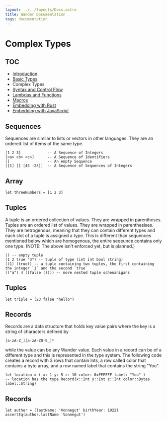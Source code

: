 ```yaml
---
layout: ../../layouts/Docs.astro
title: Wander Documentation
tags: documentation
---
```


# Complex Types

## TOC

 * [Introduction](/docs/)
 * [Basic Types](/docs/basic-types/)
 * Complex Types
 * [Syntax and Control Flow](/docs/syntax-and-control-flow/)
 * [Lambdas and Functions](/docs/lambdas-and-functions/)
 * [Macros](/docs/macros/)
 * [Embedding with Rust](/docs/embedding-with-rust/)
 * [Embedding with JavaScript](/docs/embedding-with-js/)

## Sequences

Sequences are similar to lists or vectors in other languages.
They are an ordered list of items of the same type.

```wander
[1 2 3]            -- A Sequence of Integers
[<a> <b> <c>]      -- A Sequence of Identifiers
[]                 -- An empty Sequence
[[1] [] [45 -23]]  -- A Sequence of Sequences of Integers
```

## Array

```wander
let threeNumbers = [1 2 3]
```
## Tuples

A tuple is an ordered collection of values.
They are wrapped in parentheses.
Tuples are an ordered list of values.
They are wrapped in parenthesises.
They are hetrogenous, meaning that they can contain different types and each slot of a tuple is assigned a type.
This is different than sequences mentioned below which are homogenous, the entire seqeunce contains only one type.
(NOTE: The above isn't enforced yet, but is planned.)

```wander
() -- empty tuple
(1 2 true "3") -- tuple of type (int int bool string)
((1) (true)) -- a tuple containing two tuples, the first containing the integer `1` and the second `true`
(("a") 4 ((false ()))) -- more nested tuple schenanigans
```

## Tuples

```wander
let triple = (23 false "hello")
```
## Records

Records are a data structure that holds key value pairs where the key is a string of characters defined by 

```regex
[a-zA-Z_][a-zA-Z0-9_]*
```

while the value can be any Wander value.
Each value in a record can be of a different type and this is represented in the type system.
The following code creates a record with 3 rows that contain Ints, a row called color that contains a byte array,
and a row named label that contains the string "You".

```wander
let location = ( x: 1 y: 5 z: 10 color: 0xFFFFFF label: "You" )
-- location has the type Record(x::Int y::Int z::Int color::Bytes label::String)
```

## Records

```wander
let author = (lastName: 'Vonnegut' birthYear: 1922)
assertEq(author.lastName 'Vonnegut')
```
